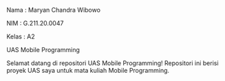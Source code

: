 Nama : Maryan Chandra Wibowo

NIM : G.211.20.0047

Kelas : A2

UAS Mobile Programming 

Selamat datang di repositori UAS Mobile Programming! Repositori ini berisi proyek UAS saya untuk mata kuliah Mobile Programming.
